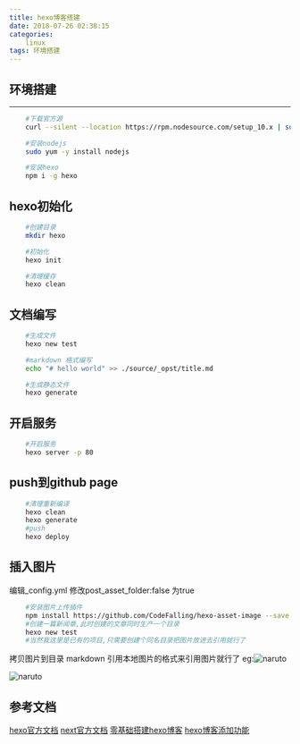 ```yaml
---
title: hexo博客搭建
date: 2018-07-26 02:38:15
categories:
	linux
tags: 环境搭建
---
```


## 环境搭建
-----
```bash
	#下载官方源  
	curl --silent --location https://rpm.nodesource.com/setup_10.x | sudo bash -

	#安装nodejs  
	sudo yum -y install nodejs

	#安装hexo  
	npm i -g hexo
```

<!--more -->

## hexo初始化

```bash
	#创建目录
	mkdir hexo 

	#初始化
	hexo init

	#清理缓存
	hexo clean
```
## 文档编写
```bash
	#生成文件
	hexo new test

	#markdown 格式编写
	echo "# hello world" >> ./source/_opst/title.md

	#生成静态文件
	hexo generate
```

## 开启服务
```bash
	#开启服务
	hexo server -p 80
```

## push到github page

```bash
	#清理重新编译
	hexo clean
	hexo generate 
	#push
	hexo deploy
```
## 插入图片
编辑_config.yml 修改post_asset_folder:false 为true

```bash
	#安装图片上传插件
	npm install https://github.com/CodeFalling/hexo-asset-image --save
	#创建一篇新闻章,此时创建的文章同时生产一个目录
	hexo new test
	#当然我这里是已有的项目,只需要创建个同名目录把图片放进去引用就行了
```
拷贝图片到目录
markdown 引用本地图片的格式来引用图片就行了
eg:![naruto](naruto.png)

![naruto](naruto.jpg)

	
## 参考文档

[hexo官方文档](https://hexo.io/zh-cn/docs/)
[next官方文档](http://theme-next.iissnan.com/)
[零基础搭建hexo博客](https://www.cnblogs.com/visugar/p/6821777.html)
[hexo博客添加功能](https://www.cnblogs.com/mrwuzs/p/7943337.html)

